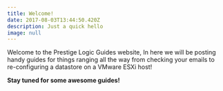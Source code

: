 ```yaml
---
title: Welcome!
date: 2017-08-03T13:44:50.420Z
description: Just a quick hello
image: null
---
```

Welcome to the Prestige Logic Guides website, In here we will be posting handy guides for things ranging all the way from checking your emails to re-configuring a datastore on a VMware ESXi host!

**Stay tuned for some awesome guides!**

